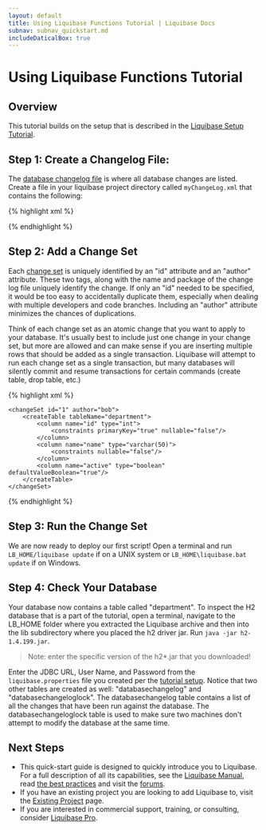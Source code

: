 ```yaml
---
layout: default
title: Using Liquibase Functions Tutorial | Liquibase Docs
subnav: subnav_quickstart.md
includeDaticalBox: true
---
```

# Using Liquibase Functions Tutorial #

## Overview ##
This tutorial builds on the setup that is described in the [Liquibase Setup Tutorial](/get_started/lb-setup-tutorial.html).

## Step 1: Create a Changelog File: ##

The [database changelog file](/documentation/databasechangelog.html) is where all database changes are listed. Create a file in your liquibase 
project directory called `myChangeLog.xml` that contains the following:

{% highlight xml %}
<?xml version="1.0" encoding="UTF-8"?>

<databaseChangeLog
  xmlns="http://www.liquibase.org/xml/ns/dbchangelog"
  xmlns:xsi="http://www.w3.org/2001/XMLSchema-instance"
  xsi:schemaLocation="http://www.liquibase.org/xml/ns/dbchangelog
         http://www.liquibase.org/xml/ns/dbchangelog/dbchangelog-3.8.xsd">

</databaseChangeLog>
{% endhighlight %}

## Step 2: Add a Change Set ##

Each [change set](/documentation/changeset.html) is uniquely identified by an "id" attribute and an "author" attribute. These two tags, along with the name and package of the change log file uniquely identify the change. If only an "id" needed to be specified, it would be too easy to accidentally duplicate them, especially when dealing with multiple developers and code branches. Including an "author" attribute minimizes the chances of duplications.

Think of each change set as an atomic change that you want to apply to your database. It's usually best to include just one change in your change set, but more are allowed and can make sense if you are inserting multiple rows that should be added as a single transaction. Liquibase will attempt to run each change set as a single transaction, but many databases will silently commit and resume transactions for certain commands (create table, drop table, etc.)

{% highlight xml %}
<?xml version="1.0" encoding="UTF-8"?>

<databaseChangeLog
  xmlns="http://www.liquibase.org/xml/ns/dbchangelog"
  xmlns:xsi="http://www.w3.org/2001/XMLSchema-instance"
  xsi:schemaLocation="http://www.liquibase.org/xml/ns/dbchangelog
         http://www.liquibase.org/xml/ns/dbchangelog/dbchangelog-3.8.xsd">

    <changeSet id="1" author="bob">
        <createTable tableName="department">
            <column name="id" type="int">
                <constraints primaryKey="true" nullable="false"/>
            </column>
            <column name="name" type="varchar(50)">
                <constraints nullable="false"/>
            </column>
            <column name="active" type="boolean" defaultValueBoolean="true"/>
        </createTable>
    </changeSet>

</databaseChangeLog>
{% endhighlight %}

## Step 3: Run the Change Set ##

We are now ready to deploy our first script! Open a terminal and run `LB_HOME/liquibase update` if on a UNIX system or `LB_HOME\liquibase.bat update` if on Windows.

## Step 4: Check Your Database ##

Your database now contains a table called "department". To inspect the H2 database that is a part of the tutorial, open a terminal, navigate to the LB_HOME folder 
where you extracted the Liquibase archive and then into the lib subdirectory where you placed the h2 driver jar. Run `java -jar h2-1.4.199.jar`. 
> Note: enter the specific version of the h2*.jar that you downloaded!

Enter the JDBC URL, User Name, and Password from the `liquibase.properties` file you created per the [tutorial setup](/get_started/lb-setup-tutorial.html). Notice 
that two other tables are created as well: "databasechangelog" and "databasechangeloglock". The databasechangelog table contains a list of all the changes that 
have been run against the database. The databasechangeloglock table is used to make sure two machines don't attempt to modify the database at the same time.

## Next Steps ##

* This quick-start guide is designed to quickly introduce you to Liquibase. For a full description of all its capabilities, see 
  the [Liquibase Manual](/documentation/index.html), read [the best practices](/bestpractices.html) and visit the [forums](/community/index.html). 
* If you have an existing project you are looking to add Liquibase to, visit the [Existing Project](/documentation/existing_project.html) page.
* If you are interested in commercial support, training, or consulting, consider 
<a href="https://support.liquibase.org" target="_blank" onClick="trackOutboundLink(this, 'Datical', 'Liquibase RFI'); return false">Liquibase Pro</a>.
